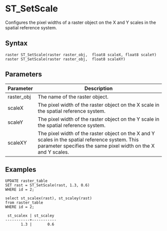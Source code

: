 # ST\_SetScale

Configures the pixel widths of a raster object on the X and Y scales in the spatial reference system.

## Syntax

```
raster ST_SetScale(raster raster_obj,  float8 scaleX, float8 scaleY) 
raster ST_SetScale(raster raster_obj,  float8 scaleXY)
```

## Parameters

|Parameter|Description|
|---------|-----------|
|raster\_obj|The name of the raster object.|
|scaleX|The pixel width of the raster object on the X scale in the spatial reference system.|
|scaleY|The pixel width of the raster object on the Y scale in the spatial reference system.|
|scaleXY|The pixel width of the raster object on the X and Y scales in the spatial reference system. This parameter specifies the same pixel width on the X and Y scales.|

## Examples

```
UPDATE raster_table
SET rast = ST_SetScale(rast, 1.3, 0.6)
WHERE id = 2;

select st_scalex(rast), st_scaley(rast)
from raster_table
WHERE id = 2;

 st_scalex | st_scaley 
-----------+-----------
       1.3 |       0.6
```

